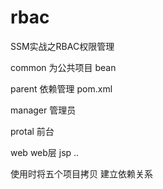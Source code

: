# rbac
SSM实战之RBAC权限管理

common 为公共项目 bean

parent 依赖管理 pom.xml

manager 管理员

protal  前台

web  web层 jsp ..

使用时将五个项目拷贝 建立依赖关系
